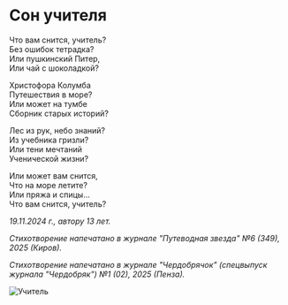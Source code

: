 # Сон учителя

Что вам снится, учитель?  
Без ошибок тетрадка?  
Или пушкинский Питер,  
Или чай с шоколадкой?

Христофора Колумба  
Путешествия в море?  
Или может на тумбе  
Сборник старых историй?

Лес из рук, небо знаний?  
Из учебника гризли?  
Или тени мечтаний  
Ученической жизни?

Или может вам снится,  
Что на море летите?  
Или пряжа и спицы...  
Что вам снится, учитель?

*19.11.2024 г., автору 13 лет.*

*Стихотворение напечатано в журнале "Путеводная звезда" №6 (349), 2025 (Киров).*

*Стихотворение напечатано в журнале "Чердобрячок" (спецвыпуск журнала "Чердобряк") №1 (02), 2025 (Пенза).*

![Учитель](../images/teacher-dream.jpg)
